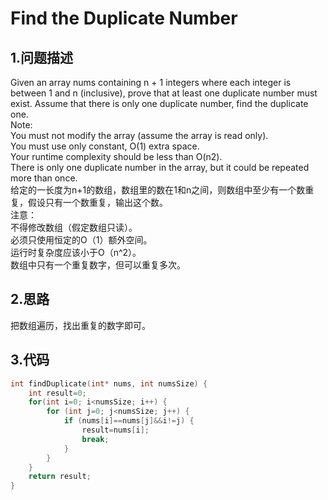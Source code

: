 Find the Duplicate Number
===

1.问题描述
----

Given an array nums containing n + 1 integers where each integer is between 1 and n (inclusive), prove that at least one duplicate number must exist. Assume that there is only one duplicate number, find the duplicate one.<br> 
Note:<br>
You must not modify the array (assume the array is read only).<br>
You must use only constant, O(1) extra space.<br>
Your runtime complexity should be less than O(n2).<br>
There is only one duplicate number in the array, but it could be repeated more than once.<br>
给定的一长度为n+1的数组，数组里的数在1和n之间，则数组中至少有一个数重复，假设只有一个数重复，输出这个数。<br>
注意：<br>
不得修改数组（假定数组只读）。<br>
必须只使用恒定的O（1）额外空间。<br>
运行时复杂度应该小于O（n^2）。<br>
数组中只有一个重复数字，但可以重复多次。<br>

2.思路
----

把数组遍历，找出重复的数字即可。<br>

3.代码
---

```c
int findDuplicate(int* nums, int numsSize) {
    int result=0;
    for(int i=0; i<numsSize; i++) {
        for (int j=0; j<numsSize; j++) {
            if (nums[i]==nums[j]&&i!=j) {
                result=nums[i];
                break;
            }
        }
    }
    return result;
}
```
